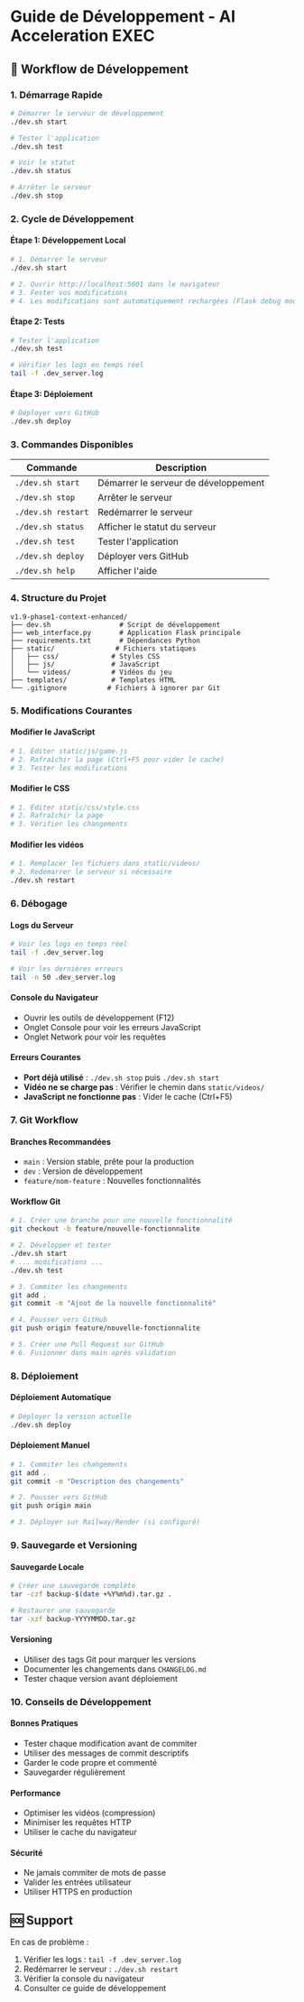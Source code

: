 # Guide de Développement - AI Acceleration EXEC

## 🚀 Workflow de Développement

### 1. Démarrage Rapide

```bash
# Démarrer le serveur de développement
./dev.sh start

# Tester l'application
./dev.sh test

# Voir le statut
./dev.sh status

# Arrêter le serveur
./dev.sh stop
```

### 2. Cycle de Développement

#### Étape 1: Développement Local
```bash
# 1. Démarrer le serveur
./dev.sh start

# 2. Ouvrir http://localhost:5001 dans le navigateur
# 3. Fester vos modifications
# 4. Les modifications sont automatiquement rechargées (Flask debug mode)
```

#### Étape 2: Tests
```bash
# Tester l'application
./dev.sh test

# Vérifier les logs en temps réel
tail -f .dev_server.log
```

#### Étape 3: Déploiement
```bash
# Déployer vers GitHub
./dev.sh deploy
```

### 3. Commandes Disponibles

| Commande | Description |
|----------|-------------|
| `./dev.sh start` | Démarrer le serveur de développement |
| `./dev.sh stop` | Arrêter le serveur |
| `./dev.sh restart` | Redémarrer le serveur |
| `./dev.sh status` | Afficher le statut du serveur |
| `./dev.sh test` | Tester l'application |
| `./dev.sh deploy` | Déployer vers GitHub |
| `./dev.sh help` | Afficher l'aide |

### 4. Structure du Projet

```
v1.9-phase1-context-enhanced/
├── dev.sh                 # Script de développement
├── web_interface.py       # Application Flask principale
├── requirements.txt       # Dépendances Python
├── static/               # Fichiers statiques
│   ├── css/             # Styles CSS
│   ├── js/              # JavaScript
│   └── videos/          # Vidéos du jeu
├── templates/           # Templates HTML
└── .gitignore          # Fichiers à ignorer par Git
```

### 5. Modifications Courantes

#### Modifier le JavaScript
```bash
# 1. Éditer static/js/game.js
# 2. Rafraîchir la page (Ctrl+F5 pour vider le cache)
# 3. Tester les modifications
```

#### Modifier le CSS
```bash
# 1. Éditer static/css/style.css
# 2. Rafraîchir la page
# 3. Vérifier les changements
```

#### Modifier les vidéos
```bash
# 1. Remplacer les fichiers dans static/videos/
# 2. Redémarrer le serveur si nécessaire
./dev.sh restart
```

### 6. Débogage

#### Logs du Serveur
```bash
# Voir les logs en temps réel
tail -f .dev_server.log

# Voir les dernières erreurs
tail -n 50 .dev_server.log
```

#### Console du Navigateur
- Ouvrir les outils de développement (F12)
- Onglet Console pour voir les erreurs JavaScript
- Onglet Network pour voir les requêtes

#### Erreurs Courantes
- **Port déjà utilisé** : `./dev.sh stop` puis `./dev.sh start`
- **Vidéo ne se charge pas** : Vérifier le chemin dans `static/videos/`
- **JavaScript ne fonctionne pas** : Vider le cache (Ctrl+F5)

### 7. Git Workflow

#### Branches Recommandées
- `main` : Version stable, prête pour la production
- `dev` : Version de développement
- `feature/nom-feature` : Nouvelles fonctionnalités

#### Workflow Git
```bash
# 1. Créer une branche pour une nouvelle fonctionnalité
git checkout -b feature/nouvelle-fonctionnalite

# 2. Développer et tester
./dev.sh start
# ... modifications ...
./dev.sh test

# 3. Commiter les changements
git add .
git commit -m "Ajout de la nouvelle fonctionnalité"

# 4. Pousser vers GitHub
git push origin feature/nouvelle-fonctionnalite

# 5. Créer une Pull Request sur GitHub
# 6. Fusionner dans main après validation
```

### 8. Déploiement

#### Déploiement Automatique
```bash
# Déployer la version actuelle
./dev.sh deploy
```

#### Déploiement Manuel
```bash
# 1. Commiter les changements
git add .
git commit -m "Description des changements"

# 2. Pousser vers GitHub
git push origin main

# 3. Déployer sur Railway/Render (si configuré)
```

### 9. Sauvegarde et Versioning

#### Sauvegarde Locale
```bash
# Créer une sauvegarde complète
tar -czf backup-$(date +%Y%m%d).tar.gz .

# Restaurer une sauvegarde
tar -xzf backup-YYYYMMDD.tar.gz
```

#### Versioning
- Utiliser des tags Git pour marquer les versions
- Documenter les changements dans `CHANGELOG.md`
- Tester chaque version avant déploiement

### 10. Conseils de Développement

#### Bonnes Pratiques
- Tester chaque modification avant de commiter
- Utiliser des messages de commit descriptifs
- Garder le code propre et commenté
- Sauvegarder régulièrement

#### Performance
- Optimiser les vidéos (compression)
- Minimiser les requêtes HTTP
- Utiliser le cache du navigateur

#### Sécurité
- Ne jamais commiter de mots de passe
- Valider les entrées utilisateur
- Utiliser HTTPS en production

## 🆘 Support

En cas de problème :
1. Vérifier les logs : `tail -f .dev_server.log`
2. Redémarrer le serveur : `./dev.sh restart`
3. Vérifier la console du navigateur
4. Consulter ce guide de développement
